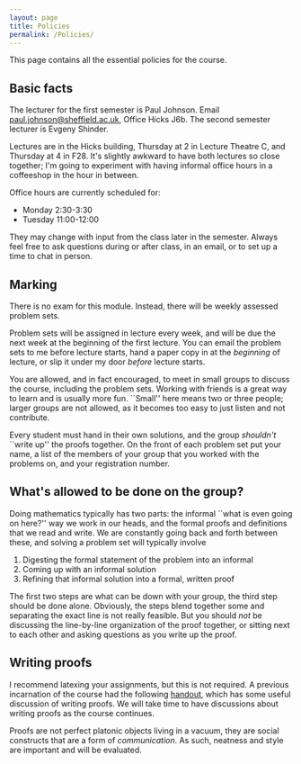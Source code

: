 ```yaml
---
layout: page
title: Policies
permalink: /Policies/
---
```


This page contains all the essential policies for the course.  

Basic facts
------
The lecturer for the first semester is Paul Johnson.  Email paul.johnson@sheffield.ac.uk, Office Hicks J6b.  The second semester lecturer is Evgeny Shinder.

Lectures are in the Hicks building, Thursday at 2 in Lecture Theatre C, and Thursday at 4 in F28.  It's slightly awkward to have both lectures so close together; I'm going to experiment with having informal office hours in a coffeeshop in the hour in between.

Office hours are currently scheduled for:
 - Monday 2:30-3:30
 - Tuesday 11:00-12:00
 
They may change with input from the class later in the semester.  Always feel free to ask questions during or after class, in an email, or to set up a time to chat in person.

Marking
------

There is no exam for this module.  Instead, there will be weekly assessed problem sets.

Problem sets will be assigned in lecture every week, and will be due the next week at the beginning of the first lecture.  You can email the problem sets to me before lecture starts, hand a paper copy in at the *beginning* of lecture, or slip it under my door *before* lecture starts.  

You are allowed, and in fact encouraged, to meet in small groups to discuss the course, including the problem sets.  Working with friends is a great way to learn and is usually more fun.  ``Small'' here means two or three people; larger groups are not allowed, as it becomes too easy to just listen and not contribute.  

Every student must hand in their own solutions, and the group *shouldn't* ``write up'' the proofs together.  On the front of each problem set put your name, a list of the members of your group that you worked with the problems on, and your registration number.

What's allowed to be done on the group?
----------------------------------------

Doing mathematics typically has two parts: the informal ``what is even going on here?'' way we work in our heads, and the formal proofs and definitions that we read and write.  We are constantly going back and forth between these, and solving a problem set will typically involve

 1. Digesting the formal statement of the problem into an informal 
 2. Coming up with an informal solution
 3. Refining that informal solution into a formal, written proof

The first two steps are what can be down with your group, the third step should be done alone.   Obviously, the steps blend together some and separating the exact line is not really feasible.  But you should *not* be discussing the line-by-line organization of the proof together, or sitting next to each other and asking questions as you write up the proof.

Writing proofs
--------------

I recommend latexing your assignments, but this is not required.  A previous incarnation of the course had the following [handout](../mas439problemguidelines.pdf), which has some useful discussion of writing proofs.  We will take time to have discussions about writing proofs as the course continues.

Proofs are not perfect platonic objects living in a vacuum, they are social constructs that are a form of *communication*.  As such, neatness and style are important and will be evaluated.
